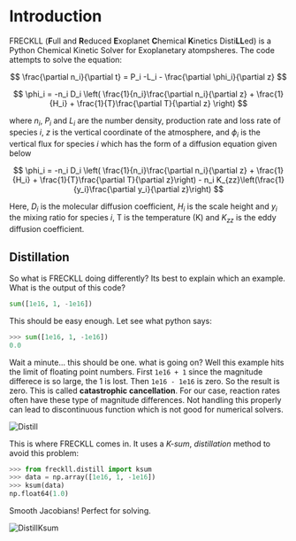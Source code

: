 # Introduction

FRECKLL (**F**ull and **R**educed **E**xoplanet **C**hemical **K**inetics Disti**LL**ed) is a Python
Chemical Kinetic Solver for Exoplanetary atompsheres. The code attempts to solve the equation:

$$
\frac{\partial n_i}{\partial t} = P_i -L_i - \frac{\partial \phi_i}{\partial z}
$$

$$
\phi_i = -n_i D_i \left( \frac{1}{n_i}\frac{\partial n_i}{\partial z} + \frac{1}{H_i} + \frac{1}{T}\frac{\partial T}{\partial z} \right)
$$

where $n_i$, $P_i$ and $L_i$ are the number density, production rate and loss rate of species $i$, $z$ is the vertical coordinate of the atmosphere, and $\phi_i$ is the vertical flux for species $i$ which has the form of a diffusion equation given below

$$
\phi_i = -n_i D_i \left( \frac{1}{n_i}\frac{\partial n_i}{\partial z} + \frac{1}{H_i} + \frac{1}{T}\frac{\partial T}{\partial z}\right) - n_i K_{zz}\left(\frac{1}{y_i}\frac{\partial y_i}{\partial z}\right)
$$

Here, $D_i$ is the molecular diffusion coefficient, $H_i$ is the scale height and $y_i$ the mixing ratio for species $i$, T is the temperature (K) and $K_{zz}$ is the eddy diffusion coefficient.

## Distillation

So what is FRECKLL doing differently? Its best to explain which an example. What is the output of this code?

```python
sum([1e16, 1, -1e16])
```

This should be easy enough. Let see what python says:

```python
>>> sum([1e16, 1, -1e16])
0.0
```

Wait a minute... this should be one. what is going on? Well this example hits the limit of floating point numbers.
First `1e16 + 1` since the magnitude differece is so large, the 1 is lost. Then `1e16 - 1e16` is zero. So the result is zero. This is called **catastrophic cancellation**.
For our case, reaction rates often have these type of magnitude differences. Not handling this properly can lead to discontinuous function which is not good for numerical solvers.

![Distill](assets/distill.png)

This is where FRECKLL comes in. It uses a _K-sum_, _distillation_ method to avoid this problem:

```python
>>> from freckll.distill import ksum
>>> data = np.array([1e16, 1, -1e16])
>>> ksum(data)
np.float64(1.0)
```

Smooth Jacobians! Perfect for solving.

![DistillKsum](assets/distillksum.png)
